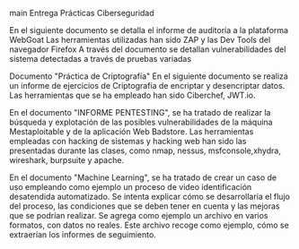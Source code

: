 
 main
Entrega Prácticas Ciberseguridad

En el siguiente documento se detalla el informe de auditoría a la  plataforma WebGoat
Las herramientas utilizadas han sido ZAP y las Dev Tools del navegador Firefox
A través del documento se detallan vulnerabilidades del sistema detectadas a través de pruebas variadas 


Documento "Práctica de Criptografía"
En el siguiente documento se realiza un informe de ejercicios de Criptografía de encriptar y desencriptar datos.
Las herramientas que se ha empleado han sido Ciberchef, JWT.io.



En el documento "INFORME PENTESTING", se ha tratado de realizar la búsqueda y explotación de las posibles vulnerabilidades de la máquina Mestaploitable y de la aplicación Web Badstore. Las herramientas empleadas con  hacking de sistemas y hacking web han sido las presentadas durante las clases, como nmap, nessus, msfconsole,xhydra, wireshark, burpsuite y apache.


En el documento "Machine Learning", se ha tratado de crear un caso de uso empleando como ejemplo un proceso de video identificación desatendida automatizado. Se intenta explicar cómo se desarrollaría el flujo del proceso, las condiciones que se deben tener en cuenta y las mejoras que se podrían realizar. Se agrega como ejemplo un archivo en varios formatos, con datos no reales. Este archivo recoge como ejemplo, cómo se extraerían los informes de seguimiento.
